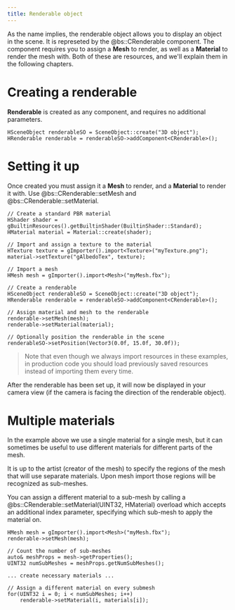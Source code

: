 ```yaml
---
title: Renderable object
---
```


As the name implies, the renderable object allows you to display an object in the scene. It is represeted by the @bs::CRenderable component. The component requires you to assign a **Mesh** to render, as well as a **Material** to render the mesh with. Both of these are resources, and we'll explain them in the following chapters.

# Creating a renderable
**Renderable** is created as any component, and requires no additional parameters.

~~~~~~~~~~~~~{.cpp}
HSceneObject renderableSO = SceneObject::create("3D object");
HRenderable renderable = renderableSO->addComponent<CRenderable>();
~~~~~~~~~~~~~

# Setting it up
Once created you must assign it a **Mesh** to render, and a **Material** to render it with. Use @bs::CRenderable::setMesh and @bs::CRenderable::setMaterial.

~~~~~~~~~~~~~{.cpp}
// Create a standard PBR material
HShader shader = gBuiltinResources().getBuiltinShader(BuiltinShader::Standard);
HMaterial material = Material::create(shader);

// Import and assign a texture to the material
HTexture texture = gImporter().import<Texture>("myTexture.png");
material->setTexture("gAlbedoTex", texture);

// Import a mesh
HMesh mesh = gImporter().import<Mesh>("myMesh.fbx");

// Create a renderable
HSceneObject renderableSO = SceneObject::create("3D object");
HRenderable renderable = renderableSO->addComponent<CRenderable>();

// Assign material and mesh to the renderable
renderable->setMesh(mesh);
renderable->setMaterial(material);

// Optionally position the renderable in the scene
renderableSO->setPosition(Vector3(0.0f, 15.0f, 30.0f));
~~~~~~~~~~~~~

> Note that even though we always import resources in these examples, in production code you should load previously saved resources instead of importing them every time.

After the renderable has been set up, it will now be displayed in your camera view (if the camera is facing the direction of the renderable object).

# Multiple materials
In the example above we use a single material for a single mesh, but it can sometimes be useful to use different materials for different parts of the mesh.

It is up to the artist (creator of the mesh) to specify the regions of the mesh that will use separate materials. Upon mesh import those regions will be recognized as sub-meshes.

You can assign a different material to a sub-mesh by calling a @bs::CRenderable::setMaterial(UINT32, HMaterial) overload which accepts an additional index parameter, specifying which sub-mesh to apply the material on.

~~~~~~~~~~~~~{.cpp}
HMesh mesh = gImporter().import<Mesh>("myMesh.fbx");
renderable->setMesh(mesh);

// Count the number of sub-meshes
auto& meshProps = mesh->getProperties();
UINT32 numSubMeshes = meshProps.getNumSubMeshes();

... create necessary materials ...

// Assign a different material on every submesh
for(UINT32 i = 0; i < numSubMeshes; i++)
	renderable->setMaterial(i, materials[i]);
~~~~~~~~~~~~~
